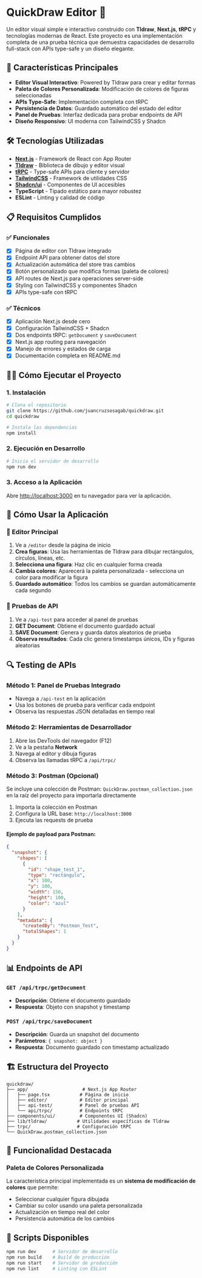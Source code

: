 # QuickDraw Editor 🎨

Un editor visual simple e interactivo construido con **Tldraw**, **Next.js**, **tRPC** y tecnologías modernas de React. Este proyecto es una implementación completa de una prueba técnica que demuestra capacidades de desarrollo full-stack con APIs type-safe y un diseño elegante.

## 🚀 Características Principales

- **Editor Visual Interactivo**: Powered by Tldraw para crear y editar formas
- **Paleta de Colores Personalizada**: Modificación de colores de figuras seleccionadas
- **APIs Type-Safe**: Implementación completa con tRPC
- **Persistencia de Datos**: Guardado automático del estado del editor
- **Panel de Pruebas**: Interfaz dedicada para probar endpoints de API
- **Diseño Responsivo**: UI moderna con TailwindCSS y Shadcn

## 🛠️ Tecnologías Utilizadas

- **[Next.js](https://nextjs.org/)** - Framework de React con App Router
- **[Tldraw](https://tldraw.com/)** - Biblioteca de dibujo y editor visual
- **[tRPC](https://trpc.io/)** - Type-safe APIs para cliente y servidor
- **[TailwindCSS](https://tailwindcss.com/)** - Framework de utilidades CSS
- **[Shadcn/ui](https://ui.shadcn.com/)** - Componentes de UI accesibles
- **TypeScript** - Tipado estático para mayor robustez
- **ESLint** - Linting y calidad de código

## 📋 Requisitos Cumplidos

### ✅ Funcionales
- [x] Página de editor con Tldraw integrado
- [x] Endpoint API para obtener datos del store
- [x] Actualización automática del store tras cambios
- [x] Botón personalizado que modifica formas (paleta de colores)
- [x] API routes de Next.js para operaciones server-side
- [x] Styling con TailwindCSS y componentes Shadcn
- [x] APIs type-safe con tRPC

### ✅ Técnicos
- [x] Aplicación Next.js desde cero
- [x] Configuración TailwindCSS + Shadcn
- [x] Dos endpoints tRPC: `getDocument` y `saveDocument`
- [x] Next.js app routing para navegación
- [x] Manejo de errores y estados de carga
- [x] Documentación completa en README.md

## 🏃‍♂️ Cómo Ejecutar el Proyecto

### 1. Instalación
```bash
# Clona el repositorio
git clone https://github.com/juancruzsosagab/quickdraw.git
cd quickdraw

# Instala las dependencias
npm install
```

### 2. Ejecución en Desarrollo
```bash
# Inicia el servidor de desarrollo
npm run dev
```

### 3. Acceso a la Aplicación
Abre [http://localhost:3000](http://localhost:3000) en tu navegador para ver la aplicación.

## 📱 Cómo Usar la Aplicación

### 🎨 Editor Principal
1. Ve a `/editor` desde la página de inicio
2. **Crea figuras**: Usa las herramientas de Tldraw para dibujar rectángulos, círculos, líneas, etc.
3. **Selecciona una figura**: Haz clic en cualquier forma creada
4. **Cambia colores**: Aparecerá la paleta personalizada - selecciona un color para modificar la figura
5. **Guardado automático**: Todos los cambios se guardan automáticamente cada segundo

### 🧪 Pruebas de API
1. Ve a `/api-test` para acceder al panel de pruebas
2. **GET Document**: Obtiene el documento guardado actual
3. **SAVE Document**: Genera y guarda datos aleatorios de prueba
4. **Observa resultados**: Cada clic genera timestamps únicos, IDs y figuras aleatorias

## 🔍 Testing de APIs

### Método 1: Panel de Pruebas Integrado
- Navega a `/api-test` en la aplicación
- Usa los botones de prueba para verificar cada endpoint
- Observa las respuestas JSON detalladas en tiempo real

### Método 2: Herramientas de Desarrollador
1. Abre las DevTools del navegador (F12)
2. Ve a la pestaña **Network**
3. Navega al editor y dibuja figuras
4. Observa las llamadas tRPC a `/api/trpc/`

### Método 3: Postman (Opcional)
Se incluye una colección de Postman: `QuickDraw.postman_collection.json` en la raíz del proyecto para importarla directamente
1. Importa la colección en Postman
2. Configura la URL base: `http://localhost:3000`
3. Ejecuta las requests de prueba

#### Ejemplo de payload para Postman:
```json
{
  "snapshot": {
    "shapes": [
      {
        "id": "shape_test_1",
        "type": "rectángulo",
        "x": 100,
        "y": 100,
        "width": 150,
        "height": 100,
        "color": "azul"
      }
    ],
    "metadata": {
      "createdBy": "Postman_Test",
      "totalShapes": 1
    }
  }
}
```

## 📊 Endpoints de API

### `GET /api/trpc/getDocument`
- **Descripción**: Obtiene el documento guardado
- **Respuesta**: Objeto con snapshot y timestamp

### `POST /api/trpc/saveDocument`
- **Descripción**: Guarda un snapshot del documento
- **Parámetros**: `{ snapshot: object }`
- **Respuesta**: Documento guardado con timestamp actualizado

## 🏗️ Estructura del Proyecto

```
quickdraw/
├── app/                    # Next.js App Router
│   ├── page.tsx           # Página de inicio
│   ├── editor/            # Editor principal
│   ├── api-test/          # Panel de pruebas API
│   └── api/trpc/          # Endpoints tRPC
├── components/ui/         # Componentes UI (Shadcn)
├── lib/tldraw/           # Utilidades específicas de Tldraw
├── trpc/                 # Configuración tRPC
└── QuickDraw.postman_collection.json
```

## 🎯 Funcionalidad Destacada

### Paleta de Colores Personalizada
La característica principal implementada es un **sistema de modificación de colores** que permite:
- Seleccionar cualquier figura dibujada
- Cambiar su color usando una paleta personalizada
- Actualización en tiempo real del color
- Persistencia automática de los cambios


## 🧪 Scripts Disponibles

```bash
npm run dev      # Servidor de desarrollo
npm run build    # Build de producción
npm run start    # Servidor de producción
npm run lint     # Linting con ESLint
```

